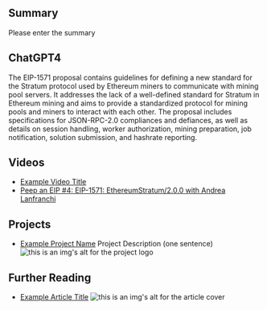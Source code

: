 ## Summary

Please enter the summary

## ChatGPT4

The EIP-1571 proposal contains guidelines for defining a new standard for the Stratum protocol used by Ethereum miners to communicate with mining pool servers. It addresses the lack of a well-defined standard for Stratum in Ethereum mining and aims to provide a standardized protocol for mining pools and miners to interact with each other. The proposal includes specifications for JSON-RPC-2.0 compliances and defiances, as well as details on session handling, worker authorization, mining preparation, job notification, solution submission, and hashrate reporting.

## Videos

- [Example Video Title](https://www.youtube.com/watch?v=TDGq4aeevgY)
- [Peep an EIP #4: EIP-1571: EthereumStratum/2.0.0 with Andrea Lanfranchi](https://www.youtube.com/watch?v=jiR_vftP9WA&list=PL4cwHXAawZxqu0PKKyMzG_3BJV_xZTi1F&index=109)

## Projects

- [Example Project Name](https://xxxx.xxx/xxxxx) Project Description (one sentence) ![this is an img's alt for the project logo](https://xxxx.xxx/project-logo.xxx)

## Further Reading

- [Example Article Title](https://xxxx.xxx/xxxxx) ![this is an img's alt for the article cover](https://xxxx.xxx/article-cover.xxx)
